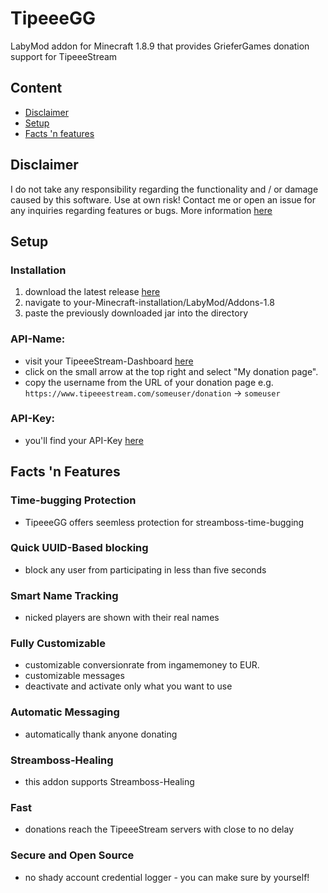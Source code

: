 # TipeeeGG
LabyMod addon for Minecraft 1.8.9 that provides GrieferGames donation support for TipeeeStream

## Content
- [Disclaimer](https://github.com/Pleezon/TipeeeGG/blob/main/README.md#disclaimer)
- [Setup](https://github.com/Pleezon/TipeeeGG/blob/main/README.md#setup)
- [Facts 'n features](https://github.com/Pleezon/TipeeeGG/blob/main/README.md#tipeeegg-facts-n-features)





## Disclaimer
I do not take any responsibility regarding the functionality and / or damage caused by this software. Use at own risk! 
Contact me or open an issue for any inquiries regarding features or bugs.
More information [here](https://github.com/Pleezon)

## Setup
### Installation
1. download the latest release [here](https://github.com/Pleezon/TipeeeGG/releases)
2. navigate to your-Minecraft-installation/LabyMod/Addons-1.8
3. paste the previously downloaded jar into the directory

### API-Name:
- visit your TipeeeStream-Dashboard [here](https://www.tipeeestream.com/dashboard/)
- click on the small arrow at the top right and select "My donation page".
- copy the username from the URL of your donation page e.g. `https://www.tipeeestream.com/someuser/donation` -> `someuser`
### API-Key:
- you'll find your API-Key [here](https://www.tipeeestream.com/dashboard/api-key)

## Facts 'n Features
### Time-bugging Protection
- TipeeeGG offers seemless protection for streamboss-time-bugging
### Quick UUID-Based blocking
- block any user from participating in less than five seconds
### Smart Name Tracking
- nicked players are shown with their real names
### Fully Customizable
- customizable conversionrate from ingamemoney to EUR.
- customizable messages
- deactivate and activate only what you want to use
### Automatic Messaging
- automatically thank anyone donating
### Streamboss-Healing
- this addon supports Streamboss-Healing
### Fast
- donations reach the TipeeeStream servers with close to no delay
### Secure and Open Source
- no shady account credential logger - you can make sure by yourself!
